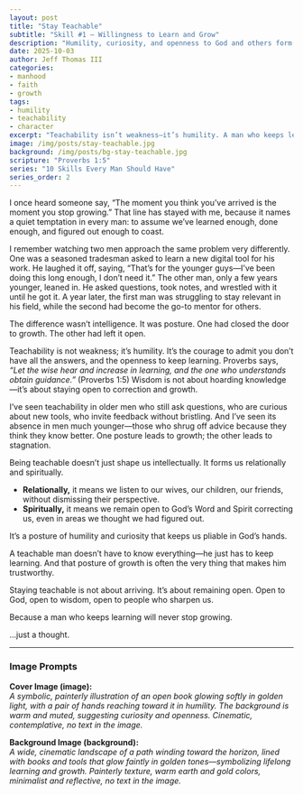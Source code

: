 ```yaml
---
layout: post
title: "Stay Teachable"
subtitle: "Skill #1 – Willingness to Learn and Grow"
description: "Humility, curiosity, and openness to God and others form the foundation of growth. A man doesn’t have to know everything—he just has to keep learning."
date: 2025-10-03
author: Jeff Thomas III
categories:  
- manhood  
- faith  
- growth
tags:  
- humility  
- teachability  
- character  
excerpt: "Teachability isn’t weakness—it’s humility. A man who keeps learning will never stop growing."
image: /img/posts/stay-teachable.jpg
background: /img/posts/bg-stay-teachable.jpg
scripture: "Proverbs 1:5"
series: "10 Skills Every Man Should Have"
series_order: 2
---
```


I once heard someone say, “The moment you think you’ve arrived is the moment you stop growing.” That line has stayed with me, because it names a quiet temptation in every man: to assume we’ve learned enough, done enough, and figured out enough to coast.  

I remember watching two men approach the same problem very differently. One was a seasoned tradesman asked to learn a new digital tool for his work. He laughed it off, saying, “That’s for the younger guys—I’ve been doing this long enough, I don’t need it.” The other man, only a few years younger, leaned in. He asked questions, took notes, and wrestled with it until he got it. A year later, the first man was struggling to stay relevant in his field, while the second had become the go-to mentor for others.  

The difference wasn’t intelligence. It was posture. One had closed the door to growth. The other had left it open.  

Teachability is not weakness; it’s humility. It’s the courage to admit you don’t have all the answers, and the openness to keep learning. Proverbs says, *“Let the wise hear and increase in learning, and the one who understands obtain guidance.”* (Proverbs 1:5) Wisdom is not about hoarding knowledge—it’s about staying open to correction and growth.  

I’ve seen teachability in older men who still ask questions, who are curious about new tools, who invite feedback without bristling. And I’ve seen its absence in men much younger—those who shrug off advice because they think they know better. One posture leads to growth; the other leads to stagnation.  

Being teachable doesn’t just shape us intellectually. It forms us relationally and spiritually.  
- **Relationally,** it means we listen to our wives, our children, our friends, without dismissing their perspective.  
- **Spiritually,** it means we remain open to God’s Word and Spirit correcting us, even in areas we thought we had figured out.  

It’s a posture of humility and curiosity that keeps us pliable in God’s hands.  

A teachable man doesn’t have to know everything—he just has to keep learning. And that posture of growth is often the very thing that makes him trustworthy.  

Staying teachable is not about arriving. It’s about remaining open. Open to God, open to wisdom, open to people who sharpen us.  

Because a man who keeps learning will never stop growing.  

…just a thought.  

---

### Image Prompts  

**Cover Image (image):**  
*A symbolic, painterly illustration of an open book glowing softly in golden light, with a pair of hands reaching toward it in humility. The background is warm and muted, suggesting curiosity and openness. Cinematic, contemplative, no text in the image.*  

**Background Image (background):**  
*A wide, cinematic landscape of a path winding toward the horizon, lined with books and tools that glow faintly in golden tones—symbolizing lifelong learning and growth. Painterly texture, warm earth and gold colors, minimalist and reflective, no text in the image.*  

<!--stackedit_data:
eyJoaXN0b3J5IjpbNjA3NzU4MjQ3XX0=
-->